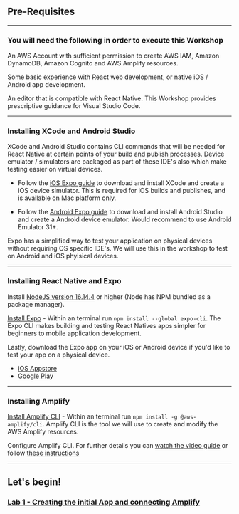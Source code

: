 ## Pre-Requisites

---

### You will need the following in order to execute this Workshop

An AWS Account with sufficient permission to create AWS IAM, Amazon DynamoDB, Amazon Cognito and AWS Amplify resources.

Some basic experience with React web development, or native iOS / Android app development.

An editor that is compatible with React Native. This Workshop provides prescriptive guidance for Visual Studio Code. 

---

### Installing XCode and Android Studio
XCode and Android Studio contains CLI commands that will be needed for React Native at certain points of your build and publish processes. Device emulator / simulators are packaged as part of these IDE's also which make testing easier on virtual devices.

* Follow the [iOS Expo guide](https://docs.expo.dev/workflow/ios-simulator/) to download and install XCode and create a iOS device simulator. This is required for iOS builds and publishes, and is available on Mac platform only.

* Follow the [Android Expo guide](https://docs.expo.dev/workflow/android-studio-emulator/) to download and install Android Studio and create a Android device emulator. Would recommend to use Android Emulator 31+.

Expo has a simplified way to test your application on physical devices without requiring OS specific IDE's. We will use this in the workshop to test on Android and iOS phyisical devices.

---

### Installing React Native and Expo
Install [NodeJS version 16.14.4](https://nodejs.org/en/download/) or higher (Node has NPM bundled as a package manager). 

[Install Expo](https://docs.expo.dev/get-started/installation/) - Within an terminal run ```npm install --global expo-cli```. The Expo CLI makes building and testing React Natives apps simpler for beginners to mobile application development.

Lastly, download the Expo app on your iOS or Android device if you'd like to test your app on a physical device.

* [iOS Appstore](https://apps.apple.com/us/app/expo-go/id982107779)
* [Google Play](https://play.google.com/store/apps/details?id=host.exp.exponent&hl=en_AU&gl=US)

---

### Installing Amplify
[Install Amplify CLI](https://docs.amplify.aws/cli/start/install) - Within an terminal run ```npm install -g @aws-amplify/cli```. Amplify CLI is the tool we will use to create and modify the AWS Amplify resources.

Configure Amplify CLI. For further details you can [watch the video guide](https://docs.amplify.aws/cli/start/install#option-1-watch-the-video-guide) or follow [these instructions](https://docs.amplify.aws/cli/start/install#option-2-follow-the-instructions)

---

## Let's begin!
### [Lab 1 - Creating the initial App and connecting Amplify](../01-start/README.md)